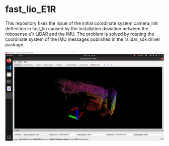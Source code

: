 # fast_lio_E1R
This repository fixes the issue of the initial coordinate system camera_init deflection in fast_lio caused by the installation deviation between the robosense e1r LiDAR and the IMU. The problem is solved by rotating the coordinate system of the IMU messages published in the rslidar_sdk driver package.

![iamge](image/image.png)
